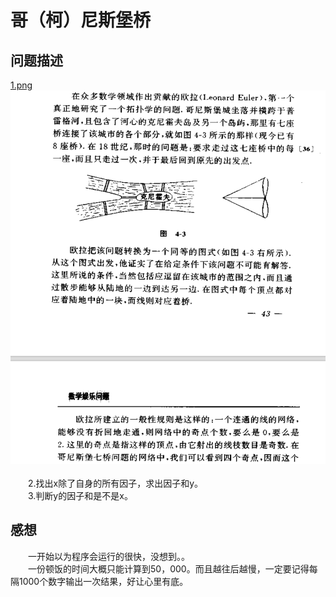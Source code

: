 # 哥（柯）尼斯堡桥

## 问题描述
[1.png](./forREADME/1.png)
![GitHub](./forREADME/1.png "GitHub,Social Coding")
&emsp;&emsp;<br>
&emsp;&emsp;2.找出x除了自身的所有因子，求出因子和y。<br>
&emsp;&emsp;3.判断y的因子和是不是x。<br>
## 感想
&emsp;&emsp;一开始以为程序会运行的很快，没想到。。<br>
&emsp;&emsp;一份顿饭的时间大概只能计算到50，000。而且越往后越慢，一定要记得每隔1000个数字输出一次结果，好让心里有底。<br>
